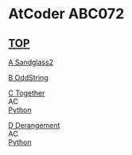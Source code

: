 # AtCoder ABC072  

## [TOP](https://atcoder.jp/contests/abc072)  

[A Sandglass2](https://atcoder.jp/contests/abc072/tasks/abc072_a)   
[](https://atcoder.jp/contests/abc072/submissions/)  

[B OddString](https://atcoder.jp/contests/abc072/tasks/abc072_b)   
[](https://atcoder.jp/contests/abc072/submissions/)  

[C Together](https://atcoder.jp/contests/abc072/tasks/arc082_a)   
AC  
[Python](https://atcoder.jp/contests/abc072/submissions/15853027)  

[D Derangement](https://atcoder.jp/contests/abc072/tasks/arc082_b)   
AC  
[Python](https://atcoder.jp/contests/abc072/submissions/15542663)  

